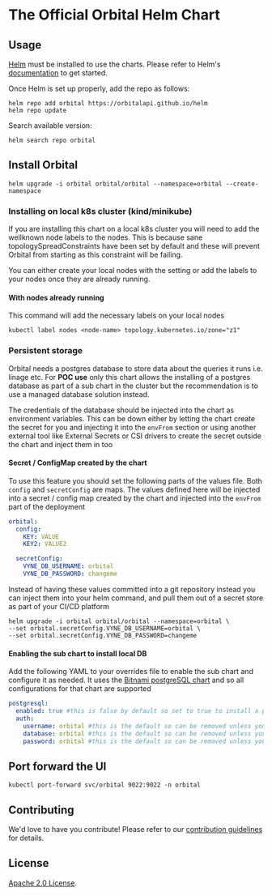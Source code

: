 # The Official Orbital Helm Chart

## Usage

[Helm](https://helm.sh) must be installed to use the charts.
Please refer to Helm's [documentation](https://helm.sh/docs/) to get started.

Once Helm is set up properly, add the repo as follows:

```shell
helm repo add orbital https://orbitalapi.github.io/helm
helm repo update
```

Search available version:

```shell
helm search repo orbital
```

## Install Orbital

```shell
helm upgrade -i orbital orbital/orbital --namespace=orbital --create-namespace
```

### Installing on local k8s cluster (kind/minikube)
If you are installing this chart on a local k8s cluster you will need to add the wellknown 
node labels to the nodes. This is because sane topologySpreadConstraints have been set by default
and these will prevent Orbital from starting as this constraint will be failing.

You can either create your local nodes with the setting or add the labels to your nodes once
they are already running.

#### With nodes already running
This command will add the necessary labels on your local nodes
```shell
kubectl label nodes <node-name> topology.kubernetes.io/zone="z1"
```

### Persistent storage
Orbital needs a postgres database to store data about the queries it runs i.e. linage etc.
For **POC use** only this chart allows the installing of a postgres database as part of a sub chart
in the cluster but the recommendation is to use a managed database solution instead.

The credentials of the database should be injected into the chart as environment variables. This can be down either
by letting the chart create the secret for you and injecting it into the `envFrom` section or using another external tool
like External Secrets or CSI drivers to create the secret outside the chart and inject them in too

#### Secret / ConfigMap created by the chart
To use this feature you should set the following parts of the values file. Both `config` and `secretConfig` are maps. The 
values defined here will be injected into a secret / config map created by the chart and injected into the `envFrom` part
of the deployment

```yaml
orbital:
  config:
    KEY: VALUE
    KEY2: VALUE2

  secretConfig:
    VYNE_DB_USERNAME: orbital
    VYNE_DB_PASSWORD: changeme
```

Instead of having these values committed into a git repository instead you can inject them into your helm
command, and pull them out of a secret store as part of your CI/CD platform
```shell
helm upgrade -i orbital orbital/orbital --namespace=orbital \
--set orbital.secretConfig.VYNE_DB_USERNAME=orbital \
--set orbital.secretConfig.VYNE_DB_PASSWORD=changeme
```
#### Enabling the sub chart to install local DB
Add the following YAML to your overrides file to enable the sub chart and configure it as needed. It uses the [Bitnami postgreSQL chart](https://github.com/bitnami/charts/tree/main/bitnami/postgresql)
and so all configurations for that chart are supported

```yaml
postgresql:
  enabled: true #this is false by default so set to true to install a postgres DB in same namespace as orbitals
  auth:
    username: orbital #this is the default so can be removed unless you want to change its value
    database: orbital #this is the default so can be removed unless you want to change its value
    password: orbital #this is the default so can be removed unless you want to change its value
```

## Port forward the UI
```shell
kubectl port-forward svc/orbital 9022:9022 -n orbital
```

## Contributing

We'd love to have you contribute! Please refer to our [contribution guidelines](CONTRIBUTING.md) for details.

## License

[Apache 2.0 License](./LICENSE).
